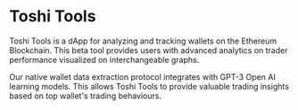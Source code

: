 # Toshi Tools

Toshi Tools is a dApp for analyzing and tracking wallets on the Ethereum Blockchain. This beta tool provides users with advanced analytics on trader performance visualized on interchangeable graphs.

Our native wallet data extraction protocol integrates with GPT-3 Open AI learning models. This allows Toshi Tools to provide valuable trading insights based on top wallet's trading behaviours.
